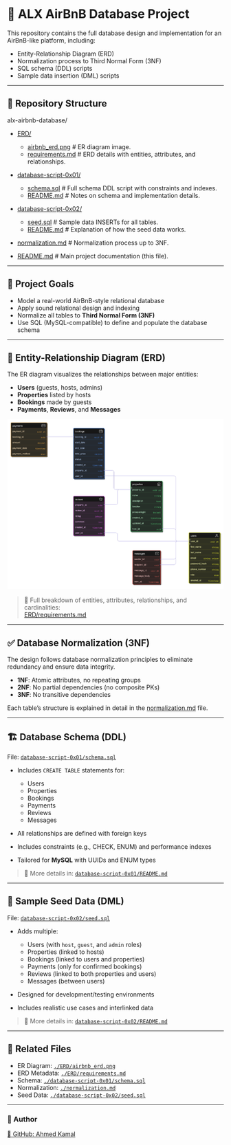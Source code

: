 
# 🏡 ALX AirBnB Database Project

This repository contains the full database design and implementation for an AirBnB-like platform, including:

- Entity-Relationship Diagram (ERD)
- Normalization process to Third Normal Form (3NF)
- SQL schema (DDL) scripts
- Sample data insertion (DML) scripts

---

## 📁 Repository Structure

alx-airbnb-database/
- [ERD/](/ERD/)
    - [airbnb_erd.png](/ERD/airbnb_erd.PNG) # ER diagram image.
    - [requirements.md](/ERD/requirements.md) # ERD details with entities, attributes, and relationships.
- [database-script-0x01/](/database-script-0x01/)
    - [schema.sql](/database-script-0x01/schema.sql) # Full schema DDL script with constraints and indexes.
    - [README.md](/database-script-0x01/README.md) # Notes on schema and implementation details.
- [database-script-0x02/](/database-script-0x02/)
    - [seed.sql](/database-script-0x02/seed.sql) # Sample data INSERTs for all tables.
    - [README.md](/database-script-0x02/README.md) # Explanation of how the seed data works.


- [normalization.md](normalization.md) # Normalization process up to 3NF.
- [README.md](README.md) # Main project documentation (this file).


---

## 🧠 Project Goals

- Model a real-world AirBnB-style relational database
- Apply sound relational design and indexing
- Normalize all tables to **Third Normal Form (3NF)**
- Use SQL (MySQL-compatible) to define and populate the database schema

---

## 📌 Entity-Relationship Diagram (ERD)

The ER diagram visualizes the relationships between major entities:

- **Users** (guests, hosts, admins)
- **Properties** listed by hosts
- **Bookings** made by guests
- **Payments**, **Reviews**, and **Messages**

![ERD](./ERD/airbnb_erd.png)

> 🧾 Full breakdown of entities, attributes, relationships, and cardinalities:  
> [ERD/requirements.md](./ERD/requirements.md)

---

## ✅ Database Normalization (3NF)

The design follows database normalization principles to eliminate redundancy and ensure data integrity.

- **1NF**: Atomic attributes, no repeating groups  
- **2NF**: No partial dependencies (no composite PKs)  
- **3NF**: No transitive dependencies  

Each table’s structure is explained in detail in the [normalization.md](./normalization.md) file.

---

## 🏗️ Database Schema (DDL)

File: [`database-script-0x01/schema.sql`](./database-script-0x01/schema.sql)

- Includes `CREATE TABLE` statements for:
  - Users
  - Properties
  - Bookings
  - Payments
  - Reviews
  - Messages

- All relationships are defined with foreign keys
- Includes constraints (e.g., CHECK, ENUM) and performance indexes
- Tailored for **MySQL** with UUIDs and ENUM types

> 📘 More details in: [`database-script-0x01/README.md`](./database-script-0x01/README.md)

---

## 🧪 Sample Seed Data (DML)

File: [`database-script-0x02/seed.sql`](./database-script-0x02/seed.sql)

- Adds multiple:
  - Users (with `host`, `guest`, and `admin` roles)
  - Properties (linked to hosts)
  - Bookings (linked to users and properties)
  - Payments (only for confirmed bookings)
  - Reviews (linked to both properties and users)
  - Messages (between users)

- Designed for development/testing environments
- Includes realistic use cases and interlinked data

> 📘 More details in: [`database-script-0x02/README.md`](./database-script-0x02/README.md)

---

## 🔗 Related Files

- ER Diagram: [`./ERD/airbnb_erd.png`](./ERD/airbnb_erd.png)
- ERD Metadata: [`./ERD/requirements.md`](./ERD/requirements.md)
- Schema: [`./database-script-0x01/schema.sql`](./database-script-0x01/schema.sql)
- Normalization: [`./normalization.md`](./normalization.md)
- Seed Data: [`./database-script-0x02/seed.sql`](./database-script-0x02/seed.sql)

---
### 👤 Author
[🔗 GitHub: Ahmed Kamal](https://github.com/ahmedmkamal313)
